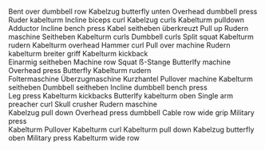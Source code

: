 Bent over dumbbell row 
Kabelzug butterfly unten 
Overhead dumbbell press 
Ruder kabelturm 
Incline biceps curl 
Kabelzug curls 
Kabelturm pulldown 
Adductor 
Incline bench press 
Kabel seitheben überkreuzt 
Pull up 
Rudern maschine 
Seitheben 
Kabelturm curls 
Dumbbell curls 
Split squat 
Kabelturm rudern 
Kabelturm overhead 
Hammer curl 
Pull over machine 
Rudern kabelturm breiter griff 
Kabelturm kickback  
Einarmig seitheben 
Machine row 
Squat 
ẞ-Stange 
Butterlfy machine 
Overhead press 
Butterfly 
Kabelturm rudern  
Foltermaschine 
Überzugmaschine 
Kurzhantel 
Pullover machine 
Kabelturm seitheben 
Dumbbell seitheben 
Incline dumbbell bench press  
Leg press 
Kabelturm kickbacks 
Butterlfy kabelturm oben 
Single arm preacher curl 
Skull crusher 
Rudern maschine  
Kabelzug pull down 
Overhead press dumbbell 
Cable row wide grip 
Military press  
Kabelturm 
Pullover 
Kabelturm curl 
Kabelturm pull down 
Kabelzug butterfly oben 
Military press 
Kabelturm wide row 